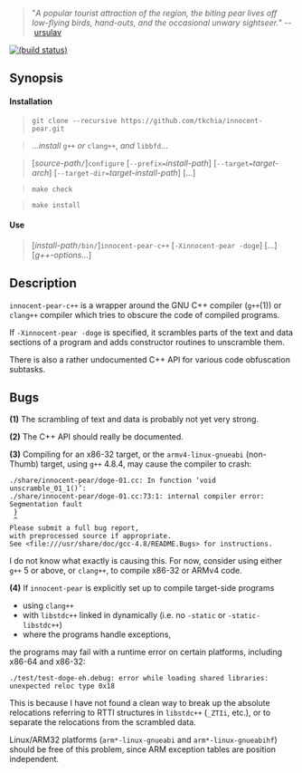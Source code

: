 > "*A popular tourist attraction of the region, the biting pear lives off low-flying birds, hand-outs, and the occasional unwary sightseer.*" --&nbsp;[ursulav](http://ursulav.deviantart.com/art/The-Biting-Pear-of-Salamanca-29677500)

[![(build status)](https://travis-ci.org/tkchia/innocent-pear.svg?branch=master)](https://travis-ci.org/tkchia/innocent-pear)

## Synopsis

#### Installation

> `git clone --recursive https://github.com/tkchia/innocent-pear.git`

> ...*install* `g++` *or* `clang++`, *and* `libbfd`...

> [*source-path*`/`]`configure` [`--prefix=`*install-path*] [`--target=`*target-arch*] [`--target-dir=`*target-install-path*] [...]

> `make check`

> `make install`

#### Use

> [*install-path*`/bin/`]`innocent-pear-c++` [`-Xinnocent-pear -doge`] [...] [*g++-options*...]

## Description

`innocent-pear-c++` is a wrapper around the GNU C++ compiler (`g++`(1)) or `clang++` compiler which tries to obscure the code of compiled programs.

If `-Xinnocent-pear -doge` is specified, it scrambles parts of the text and data sections of a program and adds constructor routines to unscramble them.

There is also a rather undocumented C++ API for various code obfuscation subtasks.

## Bugs

**(1)** The scrambling of text and data is probably not yet very strong.

**(2)** The C++ API should really be documented.

**(3)** Compiling for an x86-32 target, or the `armv4-linux-gnueabi` (non-Thumb) target, using `g++` 4.8.4, may cause the compiler to crash:

```
./share/innocent-pear/doge-01.cc: In function ‘void unscramble_01_1()’:
./share/innocent-pear/doge-01.cc:73:1: internal compiler error: Segmentation fault
 }
 ^
Please submit a full bug report,
with preprocessed source if appropriate.
See <file:///usr/share/doc/gcc-4.8/README.Bugs> for instructions.
```

I do not know what exactly is causing this.  For now, consider using either `g++` 5 or above, or `clang++`, to compile x86-32 or ARMv4 code.

**(4)** If `innocent-pear` is explicitly set up to compile target-side programs

  * using `clang++`
  * with `libstdc++` linked in dynamically (i.e. no `-static` or `-static-libstdc++`)
  * where the programs handle exceptions,

the programs may fail with a runtime error on certain platforms, including x86-64 and x86-32:

```
./test/test-doge-eh.debug: error while loading shared libraries: unexpected reloc type 0x18
```

This is because I have not found a clean way to break up the absolute relocations referring to RTTI structures in `libstdc++` (`_ZTIi`, etc.), or to separate the relocations from the scrambled data.

Linux/ARM32 platforms (`arm*-linux-gnueabi` and `arm*-linux-gnueabihf`) should be free of this problem, since ARM exception tables are position independent.
